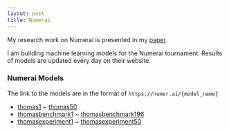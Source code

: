 ```yaml
---
layout: post
title: Numerai
---
```


My research work on Numerai is presented in my [paper](https://arxiv.org/abs/2301.00790).

I am building machine learning models for the Numerai tournament. Results of models are updated every day on their website. 


### Numerai Models 

The link to the models are in the format of `https://numer.ai/{model_name}`

  - [thomas1](https://numer.ai/thomas1) ~ [thomas50](https://numer.ai/thomas50) 
  - [thomasbenchmark1](https://numer.ai/thomasbenchmark1) ~ [thomasbenchmark196](https://numer.ai/thomasbenchmark196)
  - [thomasexperiment1](https://numer.ai/thomasexperiment1) ~ [thomasexperiment50](https://numer.ai/thomasexperiment1)

